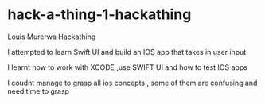 # hack-a-thing-1-hackathing
Louis Murerwa Hackathing

I attempted to learn Swift UI and build an IOS app that takes in user input

I learnt how to work with XCODE ,use SWIFT UI and how to test IOS apps

I coudnt manage to grasp all ios concepts , some of them are confusing and need time to grasp
